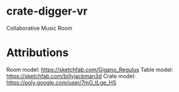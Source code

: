 # crate-digger-vr
Collaborative Music Room

# Attributions
Room model: https://sketchfab.com/Gigano_Regulus
Table model: https://sketchfab.com/billyjackman3d
Crate model: https://poly.google.com/user/7mO_tLge_HS

